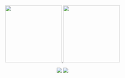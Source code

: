 ###

<div align="center">
  <a href="https://github.com/kaikeventura">
  <img height="180em" src="https://github-readme-stats.vercel.app/api?username=kaikeventura&show_icons=true&theme=dark&include_all_commits=true&count_private=true"/>
  <img height="180em" src="https://github-readme-stats.vercel.app/api/top-langs/?username=kaikeventura&layout=compact&langs_count=7&theme=dark"/>
</div>
  
<div> 
  <p align="center">
  <a href="https://br.linkedin.com/in/kaike-ventura-185695aa" target="_blank"><img src="https://img.shields.io/badge/-LinkedIn-%230077B5?style=for-the-badge&logo=linkedin&logoColor=white" target="_blank"></a>
  <a href="https://medium.com/@kaikeventura" target="_blank"><img src="https://img.shields.io/badge/-Medium-%230077B5?style=for-the-badge&logo=medium&logoColor=black&color=white" target="_blank"></a>
  </p>
</div>

<!--
**kaikeventura/kaikeventura** is a ✨ _special_ ✨ repository because its `README.md` (this file) appears on your GitHub profile.

Here are some ideas to get you started:

- 🔭 I’m currently working on ...
- 🌱 I’m currently learning ...
- 👯 I’m looking to collaborate on ...
- 🤔 I’m looking for help with ...
- 💬 Ask me about ...
- 📫 How to reach me: ...
- 😄 Pronouns: ...
- ⚡ Fun fact: ...
-->

